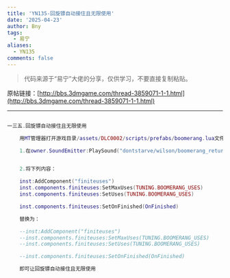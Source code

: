 ```yaml
---
title: 'YN135-回旋镖自动接住且无限使用'
date: '2025-04-23'
author: Bny
tags:
  - 易宁
aliases:
  - YN135
comments: false
---
```


> 代码来源于“易宁”大佬的分享，仅供学习，不要直接复制粘贴。

原帖链接：[http://bbs.3dmgame.com/thread-3859071-1-1.html](http://bbs.3dmgame.com/thread-3859071-1-1.html)

---

```lua  

一三五.回旋镖自动接住且无限使用	用MT管理器打开游戏目录/assets/DLC0002/scripts/prefabs/boomerang.lua文件，	1.在owner.SoundEmitter:PlaySound("dontstarve/wilson/boomerang_return")的下一行插入owner.components.inventory:Equip(inst)	2.将下列内容：	inst:AddComponent("finiteuses")	inst.components.finiteuses:SetMaxUses(TUNING.BOOMERANG_USES)	inst.components.finiteuses:SetUses(TUNING.BOOMERANG_USES)	inst.components.finiteuses:SetOnFinished(OnFinished)	替换为：	--inst:AddComponent("finiteuses")	--inst.components.finiteuses:SetMaxUses(TUNING.BOOMERANG_USES)	--inst.components.finiteuses:SetUses(TUNING.BOOMERANG_USES)	--inst.components.finiteuses:SetOnFinished(OnFinished)	即可让回旋镖自动接住且无限使用

```  

